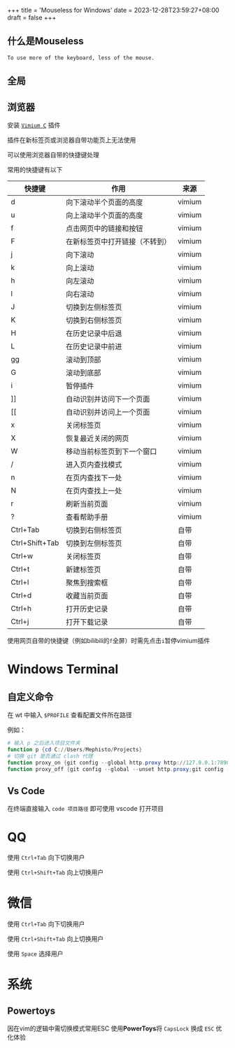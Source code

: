 +++
title = 'Mouseless for Windows'
date = 2023-12-28T23:59:27+08:00
draft = false
+++
## 什么是Mouseless
    To use more of the keyboard, less of the mouse.

## 全局

## 浏览器

安装 [`Vimium C`](https://chromewebstore.google.com/detail/vimium-c-all-by-keyboard/hfjbmagddngcpeloejdejnfgbamkjaeg) 插件

插件在新标签页或浏览器自带功能页上无法使用

可以使用浏览器自带的快捷键处理

常用的快捷键有以下

| 快捷键         | 作用                           | 来源   |
| -------------- | ------------------------------ | ------ |
| d              | 向下滚动半个页面的高度         | vimium |
| u              | 向上滚动半个页面的高度         | vimium |
| f              | 点击网页中的链接和按钮         | vimium |
| F              | 在新标签页中打开链接（不转到） | vimium |
| j              | 向下滚动                       | vimium |
| k              | 向上滚动                       | vimium |
| h              | 向左滚动                       | vimium |
| l              | 向右滚动                       | vimium |
| J              | 切换到左侧标签页               | vimium |
| K              | 切换到右侧标签页               | vimium |
| H              | 在历史记录中后退               | vimium |
| L              | 在历史记录中前进               | vimium |
| gg             | 滚动到顶部                     | vimium |
| G              | 滚动到底部                     | vimium |
| i              | 暂停插件                       | vimium |
| ]]             | 自动识别并访问下一个页面       | vimium |
| [[             | 自动识别并访问上一个页面       | vimium |
| x              | 关闭标签页                     | vimium |
| X              | 恢复最近关闭的网页             | vimium |
| W              | 移动当前标签页到下一个窗口     | vimium |
| /              | 进入页内查找模式               | vimium |
| n              | 在页内查找下一处               | vimium |
| N              | 在页内查找上一处               | vimium |
| r              | 刷新当前页面                   | vimium |
| ?              | 查看帮助手册                   | vimium |
| Ctrl+Tab       | 切换到右侧标签页               | 自带   |
| Ctrl+Shift+Tab | 切换到左侧标签页               | 自带   |
| Ctrl+w         | 关闭标签页                     | 自带   |
| Ctrl+t         | 新建标签页                     | 自带   |
| Ctrl+l         | 聚焦到搜索框                   | 自带   |
| Ctrl+d         | 收藏当前页面                   | 自带   |
| Ctrl+h         | 打开历史记录                   | 自带   |
| Ctrl+j         | 打开下载记录                   | 自带   |

使用网页自带的快捷键（例如bilibili的`f`全屏）时需先点击`i`暂停vimium插件

# Windows Terminal

## 自定义命令

在 wt 中输入 `$PROFILE` 查看配置文件所在路径

例如：

```powershell
# 输入 p 之后进入项目文件夹
function p {cd C://Users/Mephisto/Projects}
# 切换 git 是否通过 clash 代理
function proxy_on {git config --global http.proxy http://127.0.0.1:7890:git config --global https.proxy http://127.0.0.1:7890;}
function proxy_off {git config --global --unset http.proxy;git config --global --unset https.proxy}
```


## Vs Code

在终端直接输入 `code 项目路径` 即可使用 vscode 打开项目

# QQ

使用 `Ctrl+Tab` 向下切换用户

使用 `Ctrl+Shift+Tab` 向上切换用户

# 微信

使用 `Ctrl+Tab` 向下切换用户

使用 `Ctrl+Shift+Tab` 向上切换用户

使用 `Space` 选择用户

# 系统

## Powertoys
因在vim的逻辑中需切换模式常用ESC
使用**PowerToys**将 `CapsLock` 换成 `ESC` 优化体验
